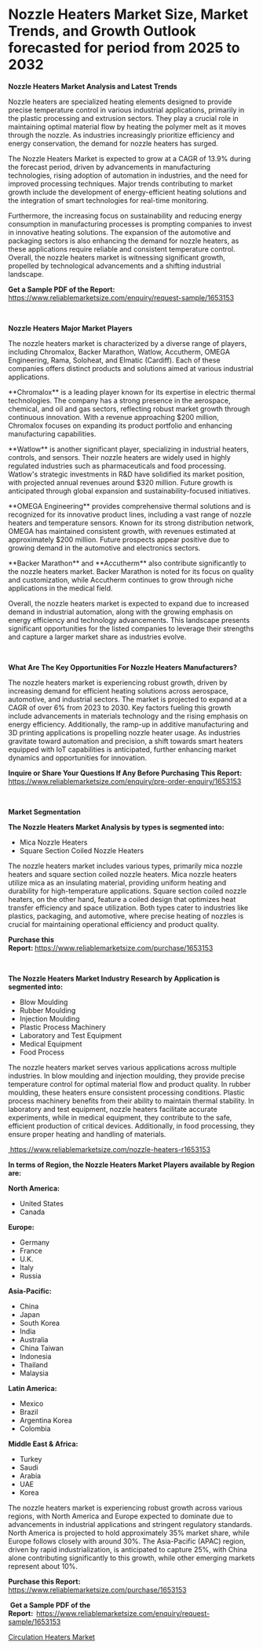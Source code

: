<p><h1>Nozzle Heaters Market Size, Market Trends, and Growth Outlook forecasted for period from 2025 to 2032</h1></p><p><strong>Nozzle Heaters Market Analysis and Latest Trends</strong></p>
<p><p>Nozzle heaters are specialized heating elements designed to provide precise temperature control in various industrial applications, primarily in the plastic processing and extrusion sectors. They play a crucial role in maintaining optimal material flow by heating the polymer melt as it moves through the nozzle. As industries increasingly prioritize efficiency and energy conservation, the demand for nozzle heaters has surged.</p><p>The Nozzle Heaters Market is expected to grow at a CAGR of 13.9% during the forecast period, driven by advancements in manufacturing technologies, rising adoption of automation in industries, and the need for improved processing techniques. Major trends contributing to market growth include the development of energy-efficient heating solutions and the integration of smart technologies for real-time monitoring.</p><p>Furthermore, the increasing focus on sustainability and reducing energy consumption in manufacturing processes is prompting companies to invest in innovative heating solutions. The expansion of the automotive and packaging sectors is also enhancing the demand for nozzle heaters, as these applications require reliable and consistent temperature control. Overall, the nozzle heaters market is witnessing significant growth, propelled by technological advancements and a shifting industrial landscape.</p></p>
<p><strong>Get a Sample PDF of the Report:&nbsp;</strong> <a href="https://www.reliablemarketsize.com/enquiry/request-sample/1653153?utm_campaign=2759&utm_medium=2&utm_source=Github&utm_content=ia&utm_term=05032025&utm_id=nozzle-heaters">https://www.reliablemarketsize.com/enquiry/request-sample/1653153</a></p>
<p>&nbsp;</p>
<p><strong>Nozzle Heaters Major Market Players</strong></p>
<p><p>The nozzle heaters market is characterized by a diverse range of players, including Chromalox, Backer Marathon, Watlow, Accutherm, OMEGA Engineering, Rama, Soloheat, and Elmatic (Cardiff). Each of these companies offers distinct products and solutions aimed at various industrial applications.</p><p>**Chromalox** is a leading player known for its expertise in electric thermal technologies. The company has a strong presence in the aerospace, chemical, and oil and gas sectors, reflecting robust market growth through continuous innovation. With a revenue approaching $200 million, Chromalox focuses on expanding its product portfolio and enhancing manufacturing capabilities.</p><p>**Watlow** is another significant player, specializing in industrial heaters, controls, and sensors. Their nozzle heaters are widely used in highly regulated industries such as pharmaceuticals and food processing. Watlow's strategic investments in R&D have solidified its market position, with projected annual revenues around $320 million. Future growth is anticipated through global expansion and sustainability-focused initiatives.</p><p>**OMEGA Engineering** provides comprehensive thermal solutions and is recognized for its innovative product lines, including a vast range of nozzle heaters and temperature sensors. Known for its strong distribution network, OMEGA has maintained consistent growth, with revenues estimated at approximately $200 million. Future prospects appear positive due to growing demand in the automotive and electronics sectors.</p><p>**Backer Marathon** and **Accutherm** also contribute significantly to the nozzle heaters market. Backer Marathon is noted for its focus on quality and customization, while Accutherm continues to grow through niche applications in the medical field.</p><p>Overall, the nozzle heaters market is expected to expand due to increased demand in industrial automation, along with the growing emphasis on energy efficiency and technology advancements. This landscape presents significant opportunities for the listed companies to leverage their strengths and capture a larger market share as industries evolve.</p></p>
<p>&nbsp;</p>
<p><strong>What Are The Key Opportunities For Nozzle Heaters Manufacturers?</strong></p>
<p><p>The nozzle heaters market is experiencing robust growth, driven by increasing demand for efficient heating solutions across aerospace, automotive, and industrial sectors. The market is projected to expand at a CAGR of over 6% from 2023 to 2030. Key factors fueling this growth include advancements in materials technology and the rising emphasis on energy efficiency. Additionally, the ramp-up in additive manufacturing and 3D printing applications is propelling nozzle heater usage. As industries gravitate toward automation and precision, a shift towards smart heaters equipped with IoT capabilities is anticipated, further enhancing market dynamics and opportunities for innovation.</p></p>
<p><strong>Inquire or Share Your Questions If Any Before Purchasing This Report:</strong> <a href="https://www.reliablemarketsize.com/enquiry/pre-order-enquiry/1653153?utm_campaign=2759&utm_medium=2&utm_source=Github&utm_content=ia&utm_term=05032025&utm_id=nozzle-heaters">https://www.reliablemarketsize.com/enquiry/pre-order-enquiry/1653153</a></p>
<p>&nbsp;</p>
<p><strong>Market Segmentation</strong></p>
<p><strong>The Nozzle Heaters Market Analysis by types is segmented into:</strong></p>
<p><ul><li>Mica Nozzle Heaters</li><li>Square Section Coiled Nozzle Heaters</li></ul></p>
<p><p>The nozzle heaters market includes various types, primarily mica nozzle heaters and square section coiled nozzle heaters. Mica nozzle heaters utilize mica as an insulating material, providing uniform heating and durability for high-temperature applications. Square section coiled nozzle heaters, on the other hand, feature a coiled design that optimizes heat transfer efficiency and space utilization. Both types cater to industries like plastics, packaging, and automotive, where precise heating of nozzles is crucial for maintaining operational efficiency and product quality.</p></p>
<p><strong>Purchase this Report:&nbsp;</strong><a href="https://www.reliablemarketsize.com/purchase/1653153?utm_campaign=2759&utm_medium=2&utm_source=Github&utm_content=ia&utm_term=05032025&utm_id=nozzle-heaters">https://www.reliablemarketsize.com/purchase/1653153</a></p>
<p>&nbsp;</p>
<p><strong>The Nozzle Heaters Market Industry Research by Application is segmented into:</strong></p>
<p><ul><li>Blow Moulding</li><li>Rubber Moulding</li><li>Injection Moulding</li><li>Plastic Process Machinery</li><li>Laboratory and Test Equipment</li><li>Medical Equipment</li><li>Food Process</li></ul></p>
<p><p>The nozzle heaters market serves various applications across multiple industries. In blow moulding and injection moulding, they provide precise temperature control for optimal material flow and product quality. In rubber moulding, these heaters ensure consistent processing conditions. Plastic process machinery benefits from their ability to maintain thermal stability. In laboratory and test equipment, nozzle heaters facilitate accurate experiments, while in medical equipment, they contribute to the safe, efficient production of critical devices. Additionally, in food processing, they ensure proper heating and handling of materials.</p></p>
<p><a href="https://www.reliablemarketsize.com/nozzle-heaters-r1653153?utm_campaign=2759&utm_medium=2&utm_source=Github&utm_content=ia&utm_term=05032025&utm_id=nozzle-heaters">&nbsp;https://www.reliablemarketsize.com/nozzle-heaters-r1653153</a></p>
<p><strong>In terms of Region, the Nozzle Heaters Market Players available by Region are:</strong></p>
<p>
    <p> <strong> North America: </strong>
        <ul>
            <li>United States</li>
            <li>Canada</li>
        </ul>
        </p> 
    <p> <strong> Europe: </strong>
        <ul>
            <li>Germany</li>
            <li>France</li>
            <li>U.K.</li>
            <li>Italy</li>
            <li>Russia</li>
        </ul>
        </p> 
    <p> <strong> Asia-Pacific: </strong>
        <ul>
            <li>China</li>
            <li>Japan</li>
            <li>South Korea</li>
            <li>India</li>
            <li>Australia</li>
            <li>China Taiwan</li>
            <li>Indonesia</li>
            <li>Thailand</li>
            <li>Malaysia</li>
        </ul>
        </p> 
    <p> <strong> Latin America: </strong>
        <ul>
            <li>Mexico</li>
            <li>Brazil</li>
            <li>Argentina Korea</li>
            <li>Colombia</li>
        </ul>
        </p> 
    <p> <strong> Middle East & Africa: </strong>
        <ul>
            <li>Turkey</li>
            <li>Saudi</li>
            <li>Arabia</li>
            <li>UAE</li>
            <li>Korea</li>
        </ul>
    </p>
    </p>
<p><p>The nozzle heaters market is experiencing robust growth across various regions, with North America and Europe expected to dominate due to advancements in industrial applications and stringent regulatory standards. North America is projected to hold approximately 35% market share, while Europe follows closely with around 30%. The Asia-Pacific (APAC) region, driven by rapid industrialization, is anticipated to capture 25%, with China alone contributing significantly to this growth, while other emerging markets represent about 10%.</p></p>
<p><strong>Purchase this Report: </strong><a href="https://www.reliablemarketsize.com/purchase/1653153?utm_campaign=2759&utm_medium=2&utm_source=Github&utm_content=ia&utm_term=05032025&utm_id=nozzle-heaters">https://www.reliablemarketsize.com/purchase/1653153</a></p>
<p>&nbsp;<strong>Get a Sample PDF of the Report:&nbsp;&nbsp;</strong><a href="https://www.reliablemarketsize.com/enquiry/request-sample/1653153?utm_campaign=2759&utm_medium=2&utm_source=Github&utm_content=ia&utm_term=05032025&utm_id=nozzle-heaters">https://www.reliablemarketsize.com/enquiry/request-sample/1653153</a></p>
<p><strong></strong></p>
<p><p><a href="https://github.com/elitasvimal/Market-Research-Report-List-1/blob/main/circulation-heaters-market.md?utm_campaign=2759&utm_medium=2&utm_source=Github&utm_content=ia&utm_term=05032025&utm_id=nozzle-heaters">Circulation Heaters Market</a></p></p>